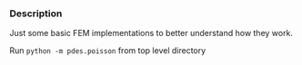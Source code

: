 ### Description

Just some basic FEM implementations to better understand how they work.

Run `python -m pdes.poisson` from top level directory
